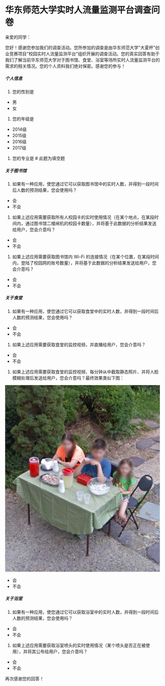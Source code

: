 # 华东师范大学实时人流量监测平台调查问卷

亲爱的同学：

您好！感谢您参加我们的调查活动。您所参加的调查是由华东师范大学"大夏杯"创业竞赛项目"校园实时人流量监测平台"组织开展的调查活动。您的真实回答有助于我们了解当前华东师范大学对于图书馆、食堂、浴室等场所实时人流量监测平台的需求的相关情况。您的个人资料我们绝对保密。感谢您的参与！



##### 个人信息


1. 您的性别是

 + 男
 + 女

1. 您的年级是

 + 2014级
 + 2015级
 + 2016级
 + 2017级

1. 您的专业是    \# 此题为填空题



##### 关于图书馆


1. 如果有一种应用，使您通过它可以获取图书馆中的实时人数，并得到一段时间后人数的预测结果，您会使用吗？

 + 会
 + 不会

1. 如果上述应用需要获取所有人校园卡的实时使用情况（在某个地点，在某段时间内，通过图书馆二楼闸机的校园卡数量），并将基于此数据的分析结果发送给用户，您会介意吗？

 + 会
 + 不会

1. 如果上述应用需要获取图书馆内 Wi-Fi 的连接情况（在某个位置，在某段时间内，登陆了校园网的账号数量），并将基于此数据的分析结果发送给用户，您会介意吗？

 + 会
 + 不会



##### 关于食堂


1. 如果有一种应用，使您通过它可以获取食堂中的实时人数，并得到一段时间后人数的预测结果，您会使用吗？

 + 会
 + 不会

1. 如果上述应用需要获取食堂的监控视频，并直播给用户，您会介意吗？

 + 会
 + 不会

1. 如果上述应用需要获取食堂的监控视频、每分钟从中截取静态照片、并将人脸模糊处理后发送给用户，您会介意吗？最终效果类似下图：

[![blurred face example][1]][1]

  + 会
  + 不会



##### 关于浴室


1. 如果有一种应用，使您通过它可以获取浴室中的实时人数，并得到一段时间后人数的预测结果，您会使用吗？

 + 会
 + 不会

1. 如果上述应用需要获取浴室喷头的实时使用情况（某个喷头是否正在被使用），并将其公布给用户，您会介意吗？

 + 会
 + 不会



再次感谢您的回答！


  [1]: /assets/images/blurred_face_example.jpg
